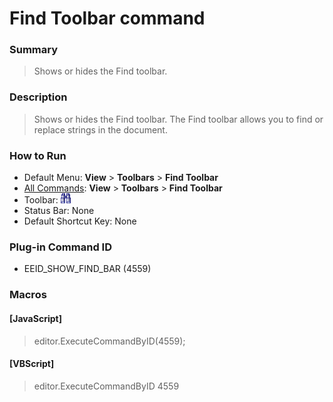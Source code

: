 # Find Toolbar command

### Summary

> Shows or hides the Find toolbar.

### Description

> Shows or hides the Find toolbar. The Find toolbar allows you to find or replace strings in the document.

### How to Run

- Default Menu: **View** >
**Toolbars** \> **Find Toolbar**
- [All Commands](../tools/all_commands): **View** >
**Toolbars** \> **Find Toolbar**
- Toolbar:
![](../../images/emeditor12_toggle_find_bar_button.png)
- Status Bar: None
- Default Shortcut Key: None

### Plug-in Command ID

- EEID\_SHOW\_FIND\_BAR (4559)

### Macros

#### \[JavaScript\]

> editor.ExecuteCommandByID(4559);

#### \[VBScript\]

> editor.ExecuteCommandByID 4559
